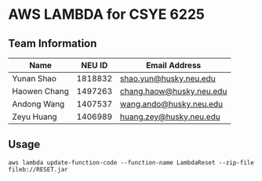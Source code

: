 # AWS LAMBDA for CSYE 6225

## Team Information

| Name | NEU ID | Email Address |
| --- | --- | --- |
| Yunan Shao | 1818832 | shao.yun@husky.neu.edu |
| Haowen Chang | 1497263 | chang.haow@husky.neu.edu |
| Andong Wang | 1407537 | wang.ando@husky.neu.edu |
| Zeyu Huang | 1406989 | huang.zey@husky.neu.edu |

## Usage
```
aws lambda update-function-code --function-name LambdaReset --zip-file fileb://RESET.jar
```